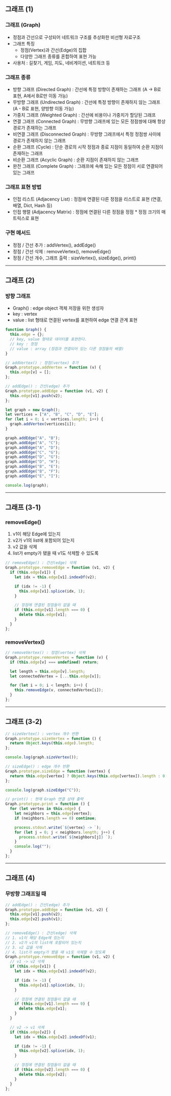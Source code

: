 ## 그래프 (1)

### 그래프 (Graph)

- 정점과 간선으로 구성되어 네트워크 구조를 추상화한 비선형 자료구조
- 그래프 특징
  - 정점(Vertex)과 간선(Edge)의 집합
  - 다양한 그래프 종류를 혼합하여 표현 가능
- 사용처 : 길찾기, 게임, 지도, 네비게이션, 네트워크 등

### 그래프 종류

- 방향 그래프 (Directed Graph) : 간선에 특정 방향이 존재하는 그래프 (A -> B로 표현, A에서 B로만 이동 가능)
- 무방향 그래프 (Undirected Graph) : 간선에 특정 방향이 존재하지 않는 그래프 (A - B로 표현, 양방향 이동 가능)
- 가중치 그래프 (Weighted Graph) : 간선에 비용이나 가중치가 할당된 그래프
- 연결 그래프 (Connected Graph) : 무방향 그래프에 있는 모든 정점쌍에 대해 항상 경로가 존재하는 그래프
- 비연결 그래프 (Disconnected Graph) : 무방향 그래프에서 특정 정점쌍 사이에 경로가 존재하지 않는 그래프
- 순환 그래프 (Cycle) : 단순 경로의 시작 정점과 종료 지점이 동일하여 순환 지점이 존재하는 그래프
- 비순환 그래프 (Acyclic Graph) : 순환 지점이 존재하지 않는 그래프
- 완전 그래프 (Complete Graph) : 그래프에 속해 있는 모든 정점이 서로 연결되어 있는 그래프

### 그래프 표현 방법

- 인접 리스트 (Adjacency List) : 정점에 연결된 다른 정점을 리스트로 표현 (연결, 배열, Dict, Hash 등)
- 인접 행렬 (Adjacency Matrix) : 정점에 연결된 다른 정점을 정점 \* 정점 크기의 매트릭스로 표현

### 구현 메서드

- 정점 / 간선 추가 : addVertex(), addEdge()
- 정점 / 간선 삭제 : removeVertex(), removeEdge()
- 정점 / 간선 개수, 그래프 출력 : sizeVertex(), sizeEdge(), print()

---

## 그래프 (2)

### 방향 그래프

- Graph() : edge object 객체 저장을 위한 생성자
- key : vertex
- value : list 형태로 연결된 vertex를 표현하여 edge 연결 관계 표현

```javascript
function Graph() {
  this.edge = {};
  // key, value 형태로 데이터를 표현한다.
  // key : 정점
  // value : array (정점과 연결되어 있는 다른 정점들의 배열)
}

// addVertex() : 정점(vertex) 추가
Graph.prototype.addVertex = function (v) {
  this.edge[v] = [];
};

// addEdge() : 간선(edge) 추가
Graph.prototype.addEdge = function (v1, v2) {
  this.edge[v1].push(v2);
};

let graph = new Graph();
let vertices = ["A", "B", "C", "D", "E"];
for (let i = 0; i < vertices.length; i++) {
  graph.addVertex(vertices[i]);
}

graph.addEdge("A", "B");
graph.addEdge("A", "C");
graph.addEdge("A", "D");
graph.addEdge("C", "G");
graph.addEdge("D", "G");
graph.addEdge("D", "H");
graph.addEdge("B", "E");
graph.addEdge("B", "F");
graph.addEdge("E", "I");

console.log(graph);
```

---

## 그래프 (3-1)

### removeEdge()

1. v1이 해당 Edge에 있는지
2. v2가 v1의 list에 포함되어 있는지
3. v2 값을 삭제
4. list가 empty가 됐을 때 v1도 삭제할 수 있도록

```javascript
// removeEdge() : 간선(edge) 삭제
Graph.prototype.removeEdge = function (v1, v2) {
  if (this.edge[v1]) {
    let idx = this.edge[v1].indexOf(v2);

    if (idx != -1) {
      this.edge[v1].splice(idx, 1);
    }

    // 정점에 연결된 정점들이 없을 때
    if (this.edge[v1].length === 0) {
      delete this.edge[v1];
    }
  }
};
```

### removeVertex()

```javascript
// removeVertex() : 정점(vertex) 삭제
Graph.prototype.removeVertex = function (v) {
  if (this.edge[v] === undefined) return;

  let length = this.edge[v].length;
  let connectedVertex = [...this.edge[v]];

  for (let i = 0; i < length; i++) {
    this.removeEdge(v, connectedVertex[i]);
  }
};
```

---

## 그래프 (3-2)

```javascript
// sizeVertex() : vertex 개수 반환
Graph.prototype.sizeVertex = function () {
  return Object.keys(this.edge).length;
};

console.log(graph.sizeVertex());

// sizeEdge() : edge 개수 반환
Graph.prototype.sizeEdge = function (vertex) {
  return this.edge[vertex] ? Object.keys(this.edge[vertex]).length : 0;
};

console.log(graph.sizeEdge("C"));

// print() : 현재 Graph 연결 상태 출력
Graph.prototype.print = function () {
  for (let vertex in this.edge) {
    let neighbors = this.edge[vertex];
    if (neighbors.length == 0) continue;

    process.stdout.write(`${vertex} -> `);
    for (let j = 0; j < neighbors.length; j++) {
      process.stdout.write(`${neighbors[j]} `);
    }
    console.log("");
  }
};
```

---

## 그래프 (4)

### 무방향 그래프일 때

```javascript
// addEdge() : 간선(edge) 추가
Graph.prototype.addEdge = function (v1, v2) {
  this.edge[v1].push(v2);
  this.edge[v2].push(v1);
};

// removeEdge() : 간선(edge) 삭제
// 1. v1이 해당 Edge에 있는지
// 2. v2가 v1의 list에 포함되어 있는지
// 3. v2 값을 삭제
// 4. list가 empty가 됐을 때 v1도 삭제할 수 있도록
Graph.prototype.removeEdge = function (v1, v2) {
  // v1 -> v2 삭제
  if (this.edge[v1]) {
    let idx = this.edge[v1].indexOf(v2);

    if (idx != -1) {
      this.edge[v1].splice(idx, 1);
    }

    // 정점에 연결된 정점들이 없을 때
    if (this.edge[v1].length === 0) {
      delete this.edge[v1];
    }
  }

  // v2 -> v1 삭제
  if (this.edge[v2]) {
    let idx = this.edge[v2].indexOf(v1);

    if (idx != -1) {
      this.edge[v2].splice(idx, 1);
    }

    // 정점에 연결된 정점들이 없을 때
    if (this.edge[v2].length === 0) {
      delete this.edge[v2];
    }
  }
};
```
